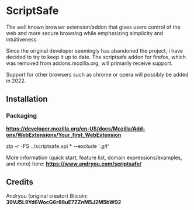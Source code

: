 # ScriptSafe
The well known browser extension/addon that gives users control of the web and more secure browsing while emphasizing simplicity and intuitiveness.

Since the original developer seemingly has abandoned the project, i have decided to try to keep it up to date.
The scriptsafe addon for firefox, which was removed from addons.mozilla.org, will primarily receive support.

Support for other browsers such as chrome or opera will possibly be added in 2022.


## Installation
### Packaging
**https://developer.mozilla.org/en-US/docs/Mozilla/Add-ons/WebExtensions/Your_first_WebExtension**

zip -r -FS ../scriptsafe.xpi * --exclude '*.git*'

More information (quick start, feature list, domain expressions/examples, and more) here: **https://www.andryou.com/scriptsafe/**


## Credits
Andryou (original creator) Bitcoin: **39VJ5L9Yd6WocG6r88uE7ZZnM5J2M5bW92**
